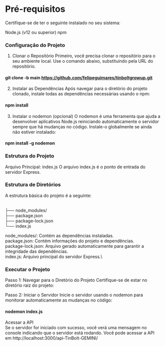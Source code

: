 # Pré-requisitos
Certifique-se de ter o seguinte instalado no seu sistema:

Node.js (v12 ou superior)
npm
### Configuração do Projeto
1. Clonar o Repositório
Primeiro, você precisa clonar o repositório para o seu ambiente local. Use o comando abaixo, substituindo <repository-url> pela URL do repositório.

#### git clone -b main https://github.com/felipeguimares/tinboltgrowup.git

2. Instalar as Dependências
Após navegar para o diretório do projeto clonado, instale todas as dependências necessárias usando o npm:
#### npm install

3. Instalar o nodemon (opcional)
O nodemon é uma ferramenta que ajuda a desenvolver aplicativos Node.js reiniciando automaticamente o servidor sempre que há mudanças no código. Instale-o globalmente se ainda não estiver instalado:

#### npm install -g nodemon

### Estrutura do Projeto

Arquivo Principal: index.js
O arquivo index.js é o ponto de entrada do servidor Express.

### Estrutura de Diretórios
A estrutura básica do projeto é a seguinte:

\
├── node_modules/\
├── package.json\
├── package-lock.json\
└── index.js

node_modules/: Contém as dependências instaladas.\
package.json: Contém informações do projeto e dependências.\
package-lock.json: Arquivo gerado automaticamente para garantir a integridade das dependências.\
index.js: Arquivo principal do servidor Express.\
### Executar o Projeto
Passo 1: Navegar para o Diretório do Projeto
Certifique-se de estar no diretório raiz do projeto:

Passo 2: Iniciar o Servidor
Inicie o servidor usando o nodemon para monitorar automaticamente as mudanças no código:

#### nodemon index.js

Acessar a API\
Se o servidor for iniciado com sucesso, você verá uma mensagem no console indicando que o servidor está rodando. Você pode acessar a API em http://localhost:3000/api-TinBolt-GEMINI/



